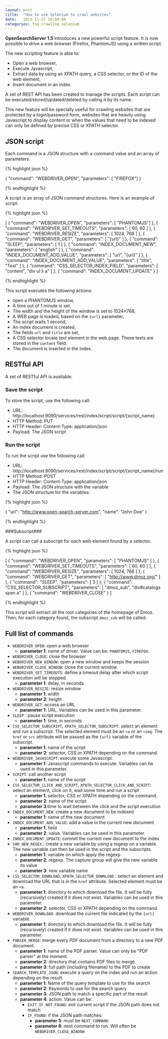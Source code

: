 ```yaml
---
layout: post
title:  "How to use Selenium to crawl websites"
date:   2013-11-27 10:00:00
categories: faq crawling selenium
---
```


**OpenSearchServer 1.5** introduces a new powerful script feature. It is now possible to drive a web browser (Firefox, PhantomJS) using a written script.

The new scripting feature is able to:

* Open a web browser,
* Execute Javascript,
* Extract data by using an XPATH query, a CSS selector, or the ID of the web element,
* Insert document in an index.

A set of REST API has been created to manage the scripts. Each script can be executed/stored/updated/deleted by calling it by its name.

This new feature will be specially useful for crawling websites that are protected by a login/password form, websites that are heavily using Javascript to display content or when the values that need to be indexed can only be defined by precise CSS or XPATH selector.

 

## JSON script

Each command is a JSON structure with a command value and an array of parameters.


{% highlight json %}
  
{
  "command": "WEBDRIVER_OPEN",
  "parameters": [ "FIREFOX"]
}
  
{% endhighlight %}

A script is an array of JSON command structures. Here is an example of script:

{% highlight json %}
  
[
 { "command": "WEBDRIVER_OPEN", "parameters": [ "PHANTOMJS"] },
 { "command": "WEBDRIVER_SET_TIMEOUTS", "parameters": [ 60, 60 ] },
 { "command": "WEBDRIVER_RESIZE", "parameters": [ 1024, 768 ] },
 { "command": "WEBDRIVER_GET", "parameters": [ "{url}" ] },
 { "command": "SLEEP", "parameters": [ 1 ] },
 { "command": "INDEX_DOCUMENT_NEW", "parameters": [ "english" ] },
 { "command": "INDEX_DOCUMENT_ADD_VALUE", "parameters": [ "url", "{url}" ] },
 { "command": "INDEX_DOCUMENT_ADD_VALUE", "parameters": [ "title", "Test" ] },
 { "command": "CSS_SELECTOR_INDEX_FIELD", "parameters": [ "content", "div ul li a" ] },
 { "command": "INDEX_DOCUMENT_UPDATE" }
]
  
{% endhighlight %}

This script executes the following actions:

* open a PHANTOMJS window,
* A time out of 1 minute is set,
* The width and the height of the window is set to 1024×768,
* A WEB page is loaded, based on the `{url}` parameter,
* The script waits 1 second,
* An  index document is created,
* The fields `url` and `title` are set,
* A CSS selector locate text element in the web page. These texts are stored in the `content` field.
* The document is inserted in the index.

## RESTful API

A set of RESTful API is available.

### Save the script

To store the script, use the following call:

* URL: http://localhost:9090/services/rest/index/script/script/{script_name}
* HTTP Method: PUT
* HTTP Header: Content-Type: application/json
* Payload: The JSON script

### Run the script

To run the script use the following call:

* URL: http://localhost:9090/services/rest/index/script/script/{script_name}/run
* HTTP Method: POST
* HTTP Header: Content-Type: application/json
* Payload: The JSON structure with the variable
* The JSON structure for the variables:


{% highlight json %}
  
{
    "url": "http://www.open-search-server.com",
    "name": "John Doe"
}
  
{% endhighlight %}

###Subscript###

A script can call a subscript for each web element found by a selector.

{% highlight json %}
  
[
 { "command": "WEBDRIVER_OPEN", "parameters": [ "PHANTOMJS" ] },
 { "command": "WEBDRIVER_SET_TIMEOUTS", "parameters": [ 60, 60 ] },
 { "command": "WEBDRIVER_RESIZE", "parameters": [ 1024, 768 ] },
 { "command": "WEBDRIVER_GET", "parameters": [ "http://www.dmoz.org/" ] },
 { "command": "SLEEP", "parameters": [ 3 ] },
 { "command": "CSS_SELECTOR_SUBSCRIPT", "parameters": [ "dmoz_sub", "div#catalogs span a" ] },
 { "command": "WEBDRIVER_CLOSE" }
]
  
{% endhighlight %}

This script will extract all the root categories of the homepage of Dmoz. Then, for each category found, the subscript `dmoz_sub` will be called.

## Full list of commands

* `WEBDRIVER_OPEN`: open a web browser
  * **parameter 1**: name of driver. Value can be: `PHANTOMJS`, `FIREFOX`.
* `WEBDRIVER_CLOSE`: close the browser
* `WEBDRIVER_NEW_WINDOW`: open a new window and keeps the session
* `WEBDRIVER_CLOSE_WINDOW`: close the current window
* `WEBDRIVER_SET_TIMEOUTS`: define a timeout delay after which script execution will be stopped.
  * **parameter 1**: delay, in seconds
* `WEBDRIVER_RESIZE`: resize window
  * **parameter 1**: width
  * **parameter 2**: height
* `WEBDRIVER_GET`: access an URL
  * **parameter 1**: URL. Variables can be used in this parameter.
* `SLEEP` : pause script execution
  * **parameter 1**: time, in seconds
* `CSS_SELECTOR_SUBSCRIPT`, `XPATH_SELECTOR_SUBSCRIPT`: select an element and run a subscript. The selected element must be an `<a` or an `<img`. The `href` or `src` attribute will be passed as the `{url}` variable of the subscript.
  * **parameter 1**: name of the script  
  * **parameter 2**: selector, CSS or XPATH depending on the command.
* `WEBDRIVER_JAVASCRIPT`: execute some Javascript.
  * **parameter 1**: Javascript commands to execute. Variables can be used in this parameter.
* `SCRIPT`: call another script
  * **parameter 1**: name of the script
* `CSS_SELECTOR_CLICK_AND_SCRIPT`, `XPATH_SELECTOR_CLICK_AND_SCRIPT`: select an element, click on it, wait some time and run a script
  * **parameter 1**: selector, CSS or XPATH depending on the command.
  * **parameter 2**: name of the script
  * **parameter 3**:time to wait between the click and the script execution
* `INDEX_DOCUMENT_NEW`: create a new document to be indexed
  * **parameter 1**: name of the new document
* `INDEX_DOCUMENT_ADD_VALUE`: add a value in the current new document
  * **parameter 1**: field
  * **parameter 2**: value. Variables can be used in this parameter.
* `INDEX_DOCUMENT_UPDATE`: commit the current new document to the index
* `VAR_NEW_REGEX` : create a new variable by using a regexp on a variable. The new variable can then be used in the script and the subscripts.
  * **parameter 1**: variable on which apply the regexp
  * **parameter 2**: regexp. The capture group will give the new variable its value
  * **parameter 3**: new variable name
* `CSS_SELECTOR_DOWNLOAD`, `XPATH_SELECTOR_DOWNLOAD` : select an element and download the URL that is in the `href` attribute. Selected element must be an `<a`.
  * **parameter 1**: directory to which download the file. It will be fully (recursively) created if it does not exist. Variables can be used in this parameter.
  * **parameter 2**: selector, CSS or XPATH depending on the command.
* `WEBDRIVER_DOWNLOAD`: download the current file indicated by the `{url}` variable.
  * **parameter 1**: directory to which download the file. It will be fully (recursively) created if it does not exist. Variables can be used in this parameter.
* `PARSER_MERGE`: merge every PDF document from a directory to a new PDF document.
  * **parameter 1**: name of the PDF parser. Value can only be "PDF parser" at the moment.
  * **parameter 2**: directory that contains PDF files to merge.
  * **parameter 3**: full path (including filename) to the PDF to create
* `SEARCH_TEMPLATE_JSON`: execute a query on the index and run an action depending on the result.
  * **parameter 1**: Name of the query template to use for the search
  * **parameter 2**: Keywords to use for the search query
  * **parameter 3**: JSON path to match a specific part of the result
  * **parameter 4**: action. Value can be:
    * `EXIT_IF_NOT_FOUND`: exit current script if the JSON path does not match
    * `IF_FOUND`: if the JSON path matches:
      * **parameter 5**: must be `NEXT_COMMAND`
      * **parameter 6**: next command to run. Will often be `WEBDRIVER_CLOSE_WINDOW`
